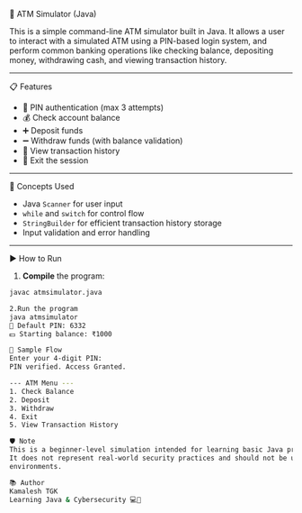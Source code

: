  🏧 ATM Simulator (Java)

This is a simple command-line ATM simulator built in Java. It allows a user to interact with a simulated ATM using a PIN-based login system, and perform common banking operations like checking balance, depositing money, withdrawing cash, and viewing transaction history.

---

📋 Features

- 🔐 PIN authentication (max 3 attempts)
- 💰 Check account balance
- ➕ Deposit funds
- ➖ Withdraw funds (with balance validation)
- 🧾 View transaction history
- 🚪 Exit the session

---

 🧠 Concepts Used

- Java `Scanner` for user input
- `while` and `switch` for control flow
- `StringBuilder` for efficient transaction history storage
- Input validation and error handling

---

 ▶️ How to Run

1. **Compile** the program:
```bash
javac atmsimulator.java

2.Run the program
java atmsimulator
🔑 Default PIN: 6332
💵 Starting balance: ₹1000

🧪 Sample Flow
Enter your 4-digit PIN: 
PIN verified. Access Granted.

--- ATM Menu ---
1. Check Balance
2. Deposit
3. Withdraw
4. Exit
5. View Transaction History

🛡️ Note
This is a beginner-level simulation intended for learning basic Java programming concepts. 
It does not represent real-world security practices and should not be used in production 
environments.

📚 Author
Kamalesh TGK
Learning Java & Cybersecurity 💻🔐
